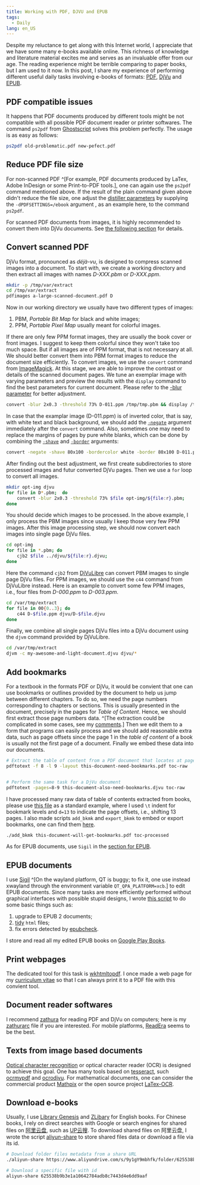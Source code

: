 ```yaml
---
title: Working with PDF, DJVU and EPUB
tags:
  - Daily
lang: en_US
---
```


Despite my reluctance to get along with this Internet world,
I appreciate that we have some many e-books available online.
This richness of knowledge and literature material excites me
and serves as an invaluable offer from our age.
The reading experience might be terrible comparing to paper books,
but I am used to it now.
In this post, I share my experience of performing different useful
daily tasks involving e-books of formats:
[PDF](https://en.wikipedia.org/wiki/Portable_Document_Format), [DjVu](https://en.wikipedia.org/wiki/DjVu) and [EPUB](https://en.wikipedia.org/wiki/EPUB).

## PDF compatible issues

It happens that PDF documents produced by different tools might
be not compatible with all possible PDF document reader or printer softwares.
The command `ps2pdf` from [Ghostscript](https://www.ghostscript.com/)
solves this problem perfectly.
The usage is as easy as follows:

```sh
ps2pdf old-problematic.pdf new-pefect.pdf
```

## Reduce PDF file size

For non-scanned PDF ^[For example, PDF documents produced by LaTex, Adobe InDesign or
some Print-to-PDF tools.],
one can again use the `ps2pdf` command mentioned above.
If the result of the plain command given above didn't reduce the file size,
one adjust the [distiller parameters](https://ghostscript.readthedocs.io/en/latest/VectorDevices.html#controls-and-features-specific-to-postscript-and-pdf-input)
by supplying the `-dPDFSETTINGS=/ebook` argument
, as an example here, to the command `ps2pdf`.

For scanned PDF documents from images, it is highly recommended
to convert them into DjVu documents.
See [the following section](#convert-scanned-pdf) for details.

## Convert scanned PDF

DjVu format, pronounced as _déjà-vu_,
is designed to compress scanned images into a document.
To start with, we create a working directory and then extract
all images with names _D-XXX.pbm_ or _D-XXX.ppm_.

```sh
mkdir -p /tmp/var/extract
cd /tmp/var/extract
pdfimages a-large-scanned-document.pdf D
```

Now in our working directory we usually have two different types of images:

1. PBM, _Portable Bit Map_ for black and white images;
2. PPM, _Portable Pixel Map_ usually meant for colorful images.

If there are only few PPM format images, they are usually
the book cover or front images.
I suggest to keep them colorful since they won't take too much space.
But if all images are of PPM format,
that is not necessary at all.
We should better convert them into PBM format images to reduce the document size efficiently.
To convert images, we use the `convert` command from [ImageMagick](https://imagemagick.org/index.php).
At this stage, we are able to improve the contrast or details
of the scanned document pages.
We tune an exemplar image with varying parameters
and preview the results
with the `display` command to find the best parameters
for current document.
Please refer to the [-blur parameter](https://imagemagick.org/script/command-line-options.php#blur) for better adjustment.

```sh
convert -blur 2x0.3 -threshold 73% D-011.ppm /tmp/tmp.pbm && display /tmp/tmp.pbm
```

In case that the examplar image (D-011.ppm) is of inverted color, that is say,
with white text and black background,
we should add the [`-negate`](https://imagemagick.org/script/command-line-options.php#negate) argument immediately after the `convert` command.
Also, sometimes one may need to replace the margins of pages by pure white blanks,
which can be done by combining the [`-shave`](https://imagemagick.org/Usage/crop/#shave)
and [`-border`](https://imagemagick.org/script/command-line-options.php#border) arguments:

```sh
convert -negate -shave 80x100 -bordercolor white -border 80x100 D-011.pbm /tmp/tmp.pbm && display /tmp/tmp.pbm
```

After finding out the best adjustment,
we first create subdirectories to store processed images and
futur converted DjVu pages.
Then we use a `for` loop to convert all images.

```sh
mkdir opt-img djvu
for file in D*.pbm;  do
    convert -blur 2x0.3 -threshold 73% $file opt-img/${file:r}.pbm;
done
```

You should decide which images to be processed.
In the above example, I only process the PBM images
since usually I keep those very few PPM images.
After this image processing step, we should now convert
each images into single page DjVu files.

```sh
cd opt-img
for file in *.pbm; do
    cjb2 $file ../djvu/${file:r}.djvu;
done
```

Here the command `cjb2` from [DjVuLibre](https://djvu.sourceforge.net/)
can convert PBM images to single page DjVu files.
For PPM images, we should use the `c44` command from DjVuLibre instead.
Here is an example to convert some few PPM images,
i.e., four files from _D-000.ppm_ to _D-003.ppm_.

```sh
cd /var/tmp/extract
for file in 00{0..3}; do
    c44 D-$file.ppm djvu/D-$file.djvu
done
```

Finally, we combine all single pages DjVu files into
a DjVu document using the `djvm` command provided by DjVuLibre.

```sh
cd /var/tmp/extract
djvm -c my-awesome-and-light-document.djvu djvu/*
```

## Add bookmarks

For a textbook in the formats PDF or DjVu,
it would be convient that one can use bookmarks or outlines provided
by the document to help us jump between different chapters.
To do so, we need the page numbers corresponding to chapters or sections.
This is usually presented in the document, precisely in the pages for _Table of Content_.
Hence, we should first extract those page numbers data.
^[The extraction could be complicated
in some cases, see my [comments](https://github.com/JingMatrix/Shell/blob/master/toc/README.md).]
Then we edit them to a form that programs can easily process
and we should add reasonable extra data, such as page offsets since
the page 1 in the _table of content_ of a book is
usually not the first page of a document.
Finally we embed these data into our documents.

```sh
# Extract the table of content from a PDF document that locates at pages 8 and 9.
pdftotext -f 8 -l 9 -layout this-document-need-bookmarks.pdf toc-raw


# Perform the same task for a DjVu document
pdftotext -pages=8-9 this-document-also-need-bookmarks.djvu toc-raw
```

I have processed many raw data of table of contents extracted from books,
please use [this file](https://github.com/JingMatrix/Shell/blob/master/toc/tocAIMordenApproach) as a standard example,
where I used `\t` indent for bookmark levels and `d=13` to indicate the page offsets,
i.e., shifting 13 pages.
I also made scripts `add_bkmk` and `export_bkmk` to embed or export bookmarks,
one can find them [here](https://github.com/JingMatrix/Shell/tree/master/scripts).

```sh
./add_bkmk this-document-will-get-bookmarks.pdf toc-processed
```

As for EPUB documents, use `Sigil` in the [section for EPUB](#epub-documents).

## EPUB documents

I use [Sigil](https://github.com/Sigil-Ebook/Sigil) ^[On the wayland platform, QT is buggy;
to fix it, one use instead xwayland through the environment variable `QT_QPA_PLATFORM=xcb`.]
to edit EPUB documents.
Since many tasks are more efficiently performed without graphical interfaces
with possible stupid designs, I wrote [this script](https://github.com/JingMatrix/Shell/blob/master/scripts/epub)
to do some basic things such as:

1. upgrade to EPUB 2 documents;
2. [tidy](https://www.html-tidy.org/) `html` files;
3. fix errors detected by [epubcheck](https://github.com/w3c/epubcheck).

I store and read all my edited EPUB books on [Google Play Books](https://play.google.com/books/ebooks).

## Print webpages

The dedicated tool for this task is [wkhtmltopdf](https://wkhtmltopdf.org/).
I once made a web page for my [curriculum vitae](https://jingmatrix.github.io/cv/)
so that I can always print it to a PDF file with this convient tool.

## Document reader softwares

I recommend [zathura](https://pwmt.org/projects/zathura/) for
reading PDF and DjVu on computers;
here is my [zathurarc](https://github.com/JingMatrix/Shell/blob/master/zathurarc) file if you are interested.
For mobile platforms, [ReadEra](https://readera.org/fr/book-reader) seems to be the best.

## Texts from image based documents

[Optical character recognition](https://en.wikipedia.org/wiki/Optical_character_recognition)
or optical character reader (OCR) is designed to achieve this goal.
One has many tools based on [tesseract](https://github.com/tesseract-ocr/tesseract),
such [ocrmypdf](https://ocrmypdf.readthedocs.io/en/latest/) and [ocrodjvu](https://github.com/jwilk-archive/ocrodjvu).
For mathematical documents, one can consider the commercial product [Mathpix](https://mathpix.com/)
or the open source project [LaTex-OCR](https://github.com/lukas-blecher/LaTeX-OCR).

## Download e-books

Usually, I use [Library Genesis](http://libgen.is/) and [ZLibary](https://en.1lib.fr/) for English books.
For Chinese books, I rely on direct searches with Google or search engines for shared files
on [阿里云盘](https://www.aliyundrive.com/), such as [UP云搜](https://www.upyunso.com/).
To download shared files on 阿里云盘, I wrote the script [aliyun-share](https://github.com/JingMatrix/Shell/blob/master/scripts/aliyun-share) to store shared files data or download a file via its id.

```sh
# Download folder files metadata from a share URL
./aliyun-share https://www.aliyundrive.com/s/9y1gY9mbhfk/folder/625538b114ca25f59c1643ea9f2ecde089f32271

# Download a specific file with id
aliyun-share 625538b9b3e1a10642784adb8c7443d4e6dd9aaf
```
